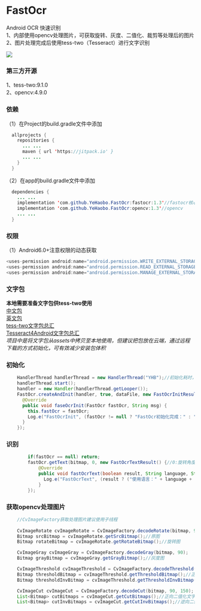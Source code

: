 # FastOcr
Android OCR 快速识别  
1、内部使用opencv处理图片，可获取旋转、灰度、二值化、裁剪等处理后的图片  
2、图片处理完成后使用tess-two（Tesseract）进行文字识别

![](/screen.png)

### 第三方开源
1、tess-two:9.1.0  
2、opencv:4.9.0

### 依赖
（1）在Project的build.gradle文件中添加
```java
  allprojects {
    repositories {
      ... ...
      maven { url 'https://jitpack.io' }
      ... ...
    }
  }
```
（2）在app的build.gradle文件中添加
```java
  dependencies {
    ... ...
    implementation 'com.github.YeHaobo.FastOcr:fastocr:1.3'//fastocr核心
    implementation 'com.github.YeHaobo.FastOcr:opencv:1.3'//opencv
    ... ...
  }
```

### 权限
（1）Android6.0+注意权限的动态获取
```java
<uses-permission android:name="android.permission.WRITE_EXTERNAL_STORAGE"/>6.0+必须
<uses-permission android:name="android.permission.READ_EXTERNAL_STORAGE"/>6.0+必须
<uses-permission android:name="android.permission.MANAGE_EXTERNAL_STORAGE"/>11.0+版本按需添加授权
```

### 文字包  
**本地需要准备文字包供tess-two使用**  
[中文包](/app/src/main/assets/chi_sim.traineddata)  
[英文包](/app/src/main/assets/eng.traineddata)  
[tess-two文字包总汇](https://github.com/tesseract-ocr/tessdata/tree/3.04.00)  
[Tesseract4Android文字包总汇](https://github.com/tesseract-ocr/tessdata/tree/4.0.0)  
_项目中是将文字包从assets中拷贝至本地使用，但建议把包放在云端，通过远程下载的方式初始化，可有效减少安装包体积_  

### 初始化
```java
    HandlerThread handlerThread = new HandlerThread("YHB");//初始化耗时，需切换线程
    handlerThread.start();
    handler = new Handler(handlerThread.getLooper());
    FastOcr.createAndInit(handler, true, dataFile, new FastOcrInitResult() {//dataFile:文字包。回调在handler线程
      @Override
      public void faseOcrInit(FastOcr fastOcr, String msg) {
        this.fastOcr = fastOcr;
        Log.e("FastOcrInit", (fastOcr != null ? "FastOcr初始化完成：" : "FastOcr初始化失败：") + msg);
      }
    });
```

### 识别
```java
        if(fastOcr == null) return;
        fastOcr.getText(bitmap, 0, new FastOcrTextResult() {//0:旋转角度
            @Override
            public void fastOcrText(boolean result, String language, String text) {
              Log.e("FastOcrText", (result ? ("使用语言：" + language + "\n识别文字：" + text) : ("识别失败：" + text)));
            }
        });
```

### 获取opencv处理图片
```java
    //CvImageFactory获取处理图片建议使用子线程
		
    CvImageRotate cvImageRotate = CvImageFactory.decodeRotate(bitmap, 90);//90：旋转角度
    Bitmap srcBitmap = cvImageRotate.getSrcBitmap();//原图
    Bitmap rotateBitmap = cvImageRotate.getRotateBitmap();//旋转图

    CvImageGray cvImageGray = CvImageFactory.decodeGray(bitmap, 90);
    Bitmap grayBitmap = cvImageGray.getGrayBitmap();//灰度图

    CvImageThreshold cvImageThreshold = CvImageFactory.decodeThreshold(bitmap, 90, 150);//150：二值化阈值
    Bitmap thresholdBitmap = cvImageThreshold.getThresholdBitmap();//正向二值化图
    Bitmap thresholdInvBitmap = cvImageThreshold.getThresholdInvBitmap();//逆向二值化图

    CvImageCut cvImageCut = CvImageFactory.decodeCut(bitmap, 90, 150);
    List<Bitmap> cutBitmaps = cvImageCut.getCutBitmaps();//正向二值化文字裁剪图
    List<Bitmap> cutInvBitmaps = cvImageCut.getCutInvBitmaps();//逆向二值化文字裁剪图
		
```
